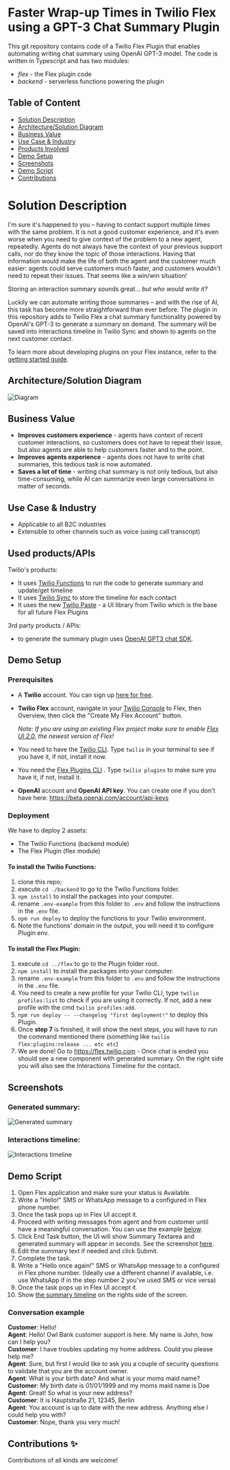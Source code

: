 # Faster Wrap-up Times in Twilio Flex using a GPT-3 Chat Summary Plugin

This git repository contains code of a Twilio Flex Plugin that enables automating writing chat summary using OpenAI GPT-3 model.
The code is written in Typescript and has two modules:
- *flex* - the Flex plugin code
- *backend* - serverless functions powering the plugin

## Table of Content
- [Solution Description](#solution-description)
- [Architecture/Solution Diagram](#architecturesolution-diagram)
- [Business Value](#business-value)
- [Use Case & Industry](#use-case--industry)
- [Products Involved](#used-productsapis)
- [Demo Setup](#demo-setup)
- [Screenshots](#screenshots)
- [Demo Script](#demo-script)
- [Contributions](#contributions-)

# Solution Description

I'm sure it's happened to you – having to contact support multiple times with the same problem.
It is not a good customer experience, and it's even worse when you need to give context of the problem to a new agent, repeatedly.
Agents do not always have the context of your previous support calls, nor do they know the topic of those interactions.
Having that information would make the life of both the agent and the customer much easier: agents could serve customers much faster, and customers wouldn't need to repeat their issues.
That seems like a win/win situation!

Storing an interaction summary sounds great... *but who would write it?*

Luckily we can automate writing those summaries – and with the rise of AI, this task has become more straightforward than ever before.
The plugin in this repository adds to Twilio Flex a chat summary functionality powered by OpenAI's GPT-3 to generate a summary on demand.
The summary will be saved into interactions timeline in Twilio Sync and shown to agents on the next customer contact.

To learn more about developing plugins on your Flex instance, refer to the [getting started guide](https://www.twilio.com/docs/flex/quickstart/getting-started-plugin).

## Architecture/Solution Diagram

![Diagram](images/chat_summary_diagram.png)

## Business Value

- **Improves customers experience** - agents have context of recent customer interactions, so customers does not have to repeat their issue, but also agents are able to help customers faster and to the point.
- **Improves agents experience** - agents does not have to write chat summaries, this tedious task is now automated.
- **Saves a lot of time** - writing chat summary is not only tedious, but also time-consuming, while AI can summarize even large conversations in matter of seconds.

## Use Case & Industry
- Applicable to all B2C industries
- Extensible to other channels such as voice (using call transcript)

## Used products/APIs

Twilio's products:

- It uses [Twilio Functions](https://www.twilio.com/docs/runtime/functions) to run the code to generate summary and update/get timeline
- It uses [Twilio Sync](https://www.twilio.com/sync) to store the timeline for each contact
- It uses the new [Twilio Paste](https://paste.twilio.design) - a UI library from Twilio which is the base for all future Flex Plugins

3rd party products / APIs:

- to generate the summary plugin uses [OpenAI GPT3 chat SDK](https://openai.com/api/).

## Demo Setup
### Prerequisites
- A **Twilio** account. You can sign up [here for free](https://twilio.com/try-twilio?_ga=2.142391154.1318561514.1676890516-932557877.1617012358).
- **Twilio Flex** account, navigate in your [Twilio Console](https://twilio.com/console?_ga=2.74299218.1318561514.1676890516-932557877.1617012358) to Flex, then Overview, then click the "Create My Flex Account" button.

    _Note: If you are using an existing Flex project make sure to enable [Flex UI 2.0](https://www.twilio.com/changelog/flex-ui-20-is-now-in-public-beta), the newest version of Flex!_

- You need to have the [Twilio CLI](https://www.twilio.com/docs/twilio-cli/quickstart). Type `twilio` in your terminal to see if you have it, if not, install it now. 
- You need the [Flex Plugins CLI](https://www.twilio.com/docs/flex/developer/plugins/cli/install) . Type `twilio plugins` to make sure you have it, if not, install it.
- **OpenAI** account and **OpenAI API key**. You can create one if you don't have here: https://beta.openai.com/account/api-keys

### Deployment

We have to deploy 2 assets:

- The Twilio Functions (backend module)
- The Flex Plugin (flex module)

#### To install the Twilio Functions:

1. clone this repo;
2. execute `cd ./backend` to go to the Twilio Functions folder.
3. `npm install` to install the packages into your computer.
4. rename `.env-example` from this folder to `.env` and follow the instructions in the `.env` file.
5. `npm run deploy` to deploy the functions to your Twilio environment.
6. Note the functions' domain in the output, you will need it to configure Plugin env.

#### To install the Flex Plugin:

1. execute `cd ../flex` to go to the Plugin folder root.
2. `npm install` to install the packages into your computer.
3. rename `.env-example` from this folder to `.env` and follow the instructions in the `.env` file.
4. You need to create a new profile for your Twilio CLI, type `twilio profiles:list` to check if you are using it correctly. If not, add a new profile with the cmd `twilio profiles:add`.
5. `npm run deploy -- --changelog "first deployment!"` to deploy this Plugin.
6. Once **step 7** is finished, it will show the next steps, you will have to run the command mentioned there (something like `twilio flex:plugins:release ... etc etc`)
7. We are done! Go to https://flex.twilio.com - Once chat is ended you should see a new component with generated summary. On the right side you will also see the Interactions Timeline for the contact.

## Screenshots
### Generated summary:
![Generated summary](images/generated_summary.png)

### Interactions timeline:
![Interactions timeline](images/interactions_timeline.png)

## Demo Script
1. Open Flex application and make sure your status is Available.
2. Write a "Hello!" SMS or WhatsApp message to a configured in Flex phone number.
3. Once the task pops up in Flex UI accept it.
4. Proceed with writing messages from agent and from customer until have a meaningful conversation. You can use the example [below](#conversation-example).
5. Click End Task button, the UI will show Summary Textarea and generated summary will appear in seconds. See the screenshot [here](#generated-summary).
6. Edit the summary text if needed and click Submit.
7. Complete the task.
8. Write a "Hello once again!" SMS or WhatsApp message to a configured in Flex phone number. 
(Ideally use a different channel if available, i.e. use WhatsApp if in the step number 2 you've used SMS or vice versa)
9. Once the task pops up in Flex UI accept it.
10. Show [the summary timeline](#interactions-timeline) on the rights side of the screen.

### Conversation example
**Customer**: Hello!\
**Agent**: Hello! Owl Bank customer support is here. My name is John, how can I help you?\
**Customer**: I have troubles updating my home address. Could you please help me?\
**Agent**: Sure, but first I would like to ask you a couple of security questions to validate that you are the account owner.\
**Agent**: What is your birth date? And what is your moms maid name?\
**Customer**: My birth date is 01/01/1999 and my moms maid name is Doe\
**Agent**: Great! So what is your new address?\
**Customer**: It is Hauptstraße 21, 12345, Berlin\
**Agent**: You account is up to date with the new address. Anything else I could help you with?\
**Customer**: Nope, thank you very much!

## Contributions ✨
Contributions of all kinds are welcome!

